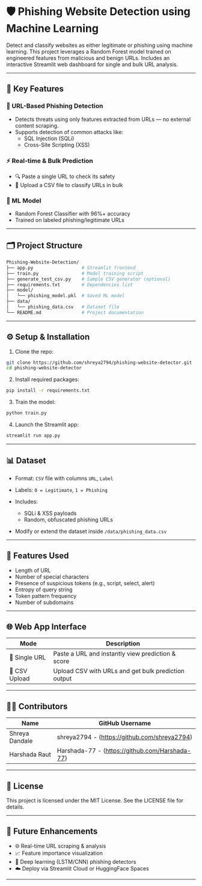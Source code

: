 # 🛡️ Phishing Website Detection using Machine Learning

Detect and classify websites as either legitimate or phishing using machine learning. This project leverages a Random Forest model trained on engineered features from malicious and benign URLs. Includes an interactive Streamlit web dashboard for single and bulk URL analysis.

---

## 🚀 Key Features

### 🧪 URL-Based Phishing Detection
- Detects threats using only features extracted from URLs — no external content scraping.
- Supports detection of common attacks like:
  - SQL Injection (SQLi)
  - Cross-Site Scripting (XSS)

### ⚡ Real-time & Bulk Prediction
- 🔍 Paste a single URL to check its safety
- 📁 Upload a CSV file to classify URLs in bulk

### 🧠 ML Model
- Random Forest Classifier with 96%+ accuracy
- Trained on labeled phishing/legitimate URLs

---

## 🗂️ Project Structure

```bash
Phishing-Website-Detection/
├── app.py                  # Streamlit frontend
├── train.py                # Model training script
├── generate_test_csv.py    # Sample CSV generator (optional)
├── requirements.txt        # Dependencies list
├── model/
│   └── phishing_model.pkl  # Saved ML model
├── data/
│   └── phishing_data.csv   # Dataset file
└── README.md               # Project documentation
````

---

## ⚙️ Setup & Installation

1. Clone the repo:

```bash
git clone https://github.com/shreya2794/phishing-website-detector.git
cd phishing-website-detector
```

2. Install required packages:

```bash
pip install -r requirements.txt
```

3. Train the model:

```bash
python train.py
```

4. Launch the Streamlit app:

```bash
streamlit run app.py
```

---

## 📊 Dataset

* Format: `CSV` file with columns `URL`, `Label`
* Labels: `0 = Legitimate`, `1 = Phishing`
* Includes:

  * SQLi & XSS payloads
  * Random, obfuscated phishing URLs
* Modify or extend the dataset inside `/data/phishing_data.csv`

---

## 🧠 Features Used

* Length of URL
* Number of special characters
* Presence of suspicious tokens (e.g., script, select, alert)
* Entropy of query string
* Token pattern frequency
* Number of subdomains

---

## 🌐 Web App Interface

| Mode          | Description                                         |
| ------------- | --------------------------------------------------- |
| 🔗 Single URL | Paste a URL and instantly view prediction & score   |
| 📄 CSV Upload | Upload CSV with URLs and get bulk prediction output |

---

## 👩‍💻 Contributors

| Name           | GitHub Username                                  | 
| -------------- | ------------------------------------------------ | 
| Shreya Dandale | shreya2794 - (https://github.com/shreya2794)     | 
| Harshada Raut  | Harshada-77 - (https://github.com/Harshada-77)   |

---

## 📄 License

This project is licensed under the MIT License. See the LICENSE file for details.

---

## 🚧 Future Enhancements

* 🌐 Real-time URL scraping & analysis
* 📈 Feature importance visualization
* 🤖 Deep learning (LSTM/CNN) phishing detectors
* ☁️ Deploy via Streamlit Cloud or HuggingFace Spaces

---

